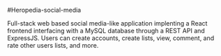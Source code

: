 #Heropedia-social-media

Full-stack web based social media-like application implenting a React frontend interfacing with a MySQL database through a REST API and ExpressJS. Users can create accounts, create lists, view, comment, and rate other users lists, and more.
